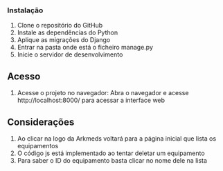 ### Instalação
1. Clone o repositório do GitHub
2. Instale as dependências do Python
3. Aplique as migrações do Django
4. Entrar na pasta onde está o ficheiro manage.py
5. Inicie o servidor de desenvolvimento

## Acesso
1. Acesse o projeto no navegador:
Abra o navegador e acesse http://localhost:8000/ para acessar a interface web

## Considerações
1. Ao clicar na logo da Arkmeds voltará para a página inicial que lista os equipamentos
2. O código js está implementado ao tentar deletar um equipamento
3. Para saber o ID do equipamento basta clicar no nome dele na lista
